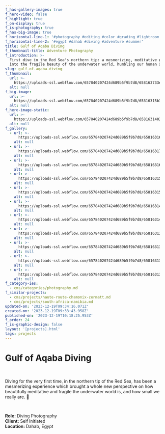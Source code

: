 ```yaml
---
f_has-gallery-images: true
f_hero-video: false
f_highlight: true
f_on-display: true
f_is-photography: true
f_has-big-image: true
f_horizontal-line-1: '#photography #editing #color #grading #lightroom'
f_horizontal-line-2: '#egypt #dahab #diving #adventure #summer'
title: Gulf of Aqaba Diving
f_thumbnail-title: Adventure Photography
f_introduction: >-
  First dive in the Red Sea's northern tip: a mesmerizing, meditative glimpse
  into the fragile beauty of the underwater world, humbling our human scale.
slug: gulf-of-aqaba-diving
f_thumbnail:
  url: >-
    https://uploads-ssl.webflow.com/657840207424d689b5f9b7d8/658163733ec93457d0989449_thumbnail.jpg
  alt: null
f_big-image:
  url: >-
    https://uploads-ssl.webflow.com/657840207424d689b5f9b7d8/65816315b3b1e152949bb89b_img_egypt_07.jpg
  alt: null
f_hero-image-static:
  url: >-
    https://uploads-ssl.webflow.com/657840207424d689b5f9b7d8/658163140201cdf8b856db4c_img_egypt_09.jpg
  alt: null
f_gallery:
  - url: >-
      https://uploads-ssl.webflow.com/657840207424d689b5f9b7d8/65816316d3b258d33be93d09_img_egypt_03.jpg
    alt: null
  - url: >-
      https://uploads-ssl.webflow.com/657840207424d689b5f9b7d8/658163178bced97cfeb20c43_img_egypt_04.jpg
    alt: null
  - url: >-
      https://uploads-ssl.webflow.com/657840207424d689b5f9b7d8/658163166a28387a230afacc_img_egypt_05.jpg
    alt: null
  - url: >-
      https://uploads-ssl.webflow.com/657840207424d689b5f9b7d8/6581631513835057a094606a_img_egypt_06.jpg
    alt: null
  - url: >-
      https://uploads-ssl.webflow.com/657840207424d689b5f9b7d8/65816315b3b1e152949bb89b_img_egypt_07.jpg
    alt: null
  - url: >-
      https://uploads-ssl.webflow.com/657840207424d689b5f9b7d8/658163142b404f4f37cc641c_img_egypt_08.jpg
    alt: null
  - url: >-
      https://uploads-ssl.webflow.com/657840207424d689b5f9b7d8/658163140201cdf8b856db4c_img_egypt_09.jpg
    alt: null
  - url: >-
      https://uploads-ssl.webflow.com/657840207424d689b5f9b7d8/658163136dd9ffc5d4b0912b_img_egypt_10.jpg
    alt: null
  - url: >-
      https://uploads-ssl.webflow.com/657840207424d689b5f9b7d8/658163139d2ea44f23014f71_img_egypt_12.jpg
    alt: null
  - url: >-
      https://uploads-ssl.webflow.com/657840207424d689b5f9b7d8/658163137cd2777813dcae90_img_egypt_01.jpg
    alt: null
  - url: >-
      https://uploads-ssl.webflow.com/657840207424d689b5f9b7d8/658163130e13f32fb4e52d3b_img_egypt_02.jpg
    alt: null
f_category-ies:
  - cms/categories/photography.md
f_similar-projects:
  - cms/projects/haute-route-chamonix-zermatt.md
  - cms/projects/south-africa-namibia.md
updated-on: '2023-12-19T09:34:16.071Z'
created-on: '2023-12-19T09:33:43.958Z'
published-on: '2023-12-19T10:18:25.953Z'
f_order: 24
f_is-graphic-design: false
layout: '[projects].html'
tags: projects
---
```


Gulf of Aqaba Diving
====================

‍

Diving for the very first time, in the northern tip of the Red Sea, has been a mesmerizing experience which brought a whole new perspective on how beautifully meditative and fragile the underwater world is, and how small we really are. 🦀

‍

**Role:** Diving Photography  
**Client:** Self Initiated  
**Location:** Dahab, Egypt
